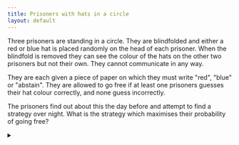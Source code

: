 ```yaml
---
title: Prisoners with hats in a circle
layout: default
---
```


Three prisoners are standing in a circle. They are blindfolded and either
a red or blue hat is placed randomly on the head of each prisoner. When the
blindfold is removed they can see the colour of the hats on the other two
prisoners but not their own. They cannot communicate in any way.

They are each given a piece of paper on which they must write "red", "blue"
or "abstain". They are allowed to go free if at least one prisoners guesses
their hat colour correctly, and none guess incorrectly.

The prisoners find out about this the day before and attempt to find a strategy
over night. What is the strategy which maximises their probability of going
free?

<details><summary></summary>

All three prisoners follow the same rule:

* If the other two prisoners have matching hat, guess the opposite colour.
* If the other two prisoners have different colour hats, abstain.

This results in a 75% chance of victory.

### Proof

If all 3 hats are the same, all 3 prisoners will guess wrong. This happens with
probability $$\frac{2}{8}$$. If there are 2 hats the same, and 1 different then
one prisoner will guess right, and the others will abstain. This will happen
with probability $$\frac{6}{8} = 75\%$$.

For every possible arrangement where a prisoner $$P_i$$ guesses right, there must
be an arrangement where prisoner $$P_i$$ guesses wrong. By having all prisoners be
wrong in the same arrangement, we can cover many different arrangements where
only one person guesses, and is correct.

### Extension

This problem can be generalised to the case where there are $$2^k - 1$$ prisoners,
where $$k$$ is positive integer. To do this we use the Hamming code.

We can represent the prisoners as bits, with (red, blue) being equivalent to (0,
1). For a problem of size $$2^k - 1$$ We can obtain the code
Hamming$$(2^k - 1, 2^k - k -1)$$. Let us refer to those arrangements which
represent valid strings under the Hamming code as "good" arrangements.

Our strategy for each prisoner is to check if they looks like they are in a
"good" arrangement.  If they are, then they write down the opposite of what the
arrangement says. Otherwise, they abstain.

We can see that in a "good" arrangement, everyone guesses wrong. This happens
in $$2^{2^k-k-1}$$ arrangements.

However, in all other arrangements, exactly one person writes down their hat
colour (correctly), and all the others abstain. This is because the Hamming
code corrects for one bit errors. This happens in $$2^{2^{k}-1} - 2^{2^k-k-1}$$
arrangements.

This is optimal since when we are wrong, all prisoners are wrong
together. However, when we are right, only one prisoner votes.

The probability that we are right, $$P$$, can be given by the number of
arrangements in which we are right, over the total number of arrangements:

$$
\begin{align}
P & = \frac{2^{2^{k}-1} - 2^{2^k-k-1}}{2^{2^{k}-1}} \\
& = 1 - \frac{1}{2^{k}}
\end{align}
$$

We can see that as the number of prisoners grows we get higher chances of
winning.

</details>

